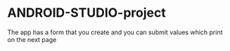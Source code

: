 # ANDROID-STUDIO-project
The app has a form that you create and you can submit values which print on the next page
